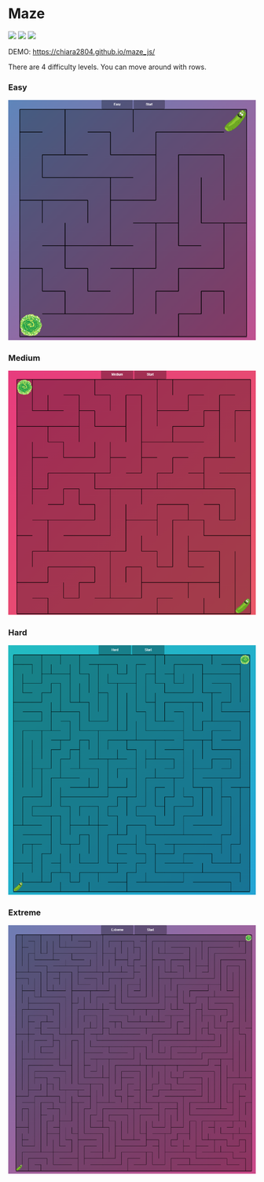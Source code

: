 # Maze
<div>
  <img src="https://img.shields.io/badge/JavaScript-F7DF1E?style=for-the-badge&logo=javascript&logoColor=black"/>
  <img src="https://img.shields.io/badge/HTML5-E34F26?style=for-the-badge&logo=html5&logoColor=white"/>
  <img src="https://img.shields.io/badge/CSS3-1572B6?style=for-the-badge&logo=css3&logoColor=white"/>
</div>

DEMO: https://chiara2804.github.io/maze_js/

There are 4 difficulty levels.
You can move around with rows.

### Easy
<img src="README_img/easy.png"/>

### Medium
<img src="README_img/medium.png"/>

### Hard
<img src="README_img/hard.png"/>

### Extreme
<img src="README_img/extreme.png"/>

